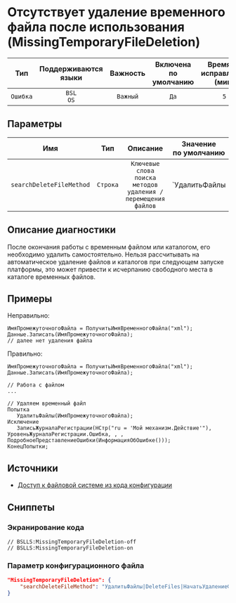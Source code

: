 # Отсутствует удаление временного файла после использования (MissingTemporaryFileDeletion)

|   Тип    |    Поддерживаются<br>языки    | Важность |    Включена<br>по умолчанию    |    Время на<br>исправление (мин)    |               Теги                |
|:--------:|:-----------------------------:|:--------:|:------------------------------:|:-----------------------------------:|:---------------------------------:|
| `Ошибка` |         `BSL`<br>`OS`         | `Важный` |              `Да`              |                 `5`                 |    `badpractice`<br>`standard`    |

## Параметры 


|           Имя            |   Тип    |                           Описание                            |                                  Значение<br>по умолчанию                                   |
|:------------------------:|:--------:|:-------------------------------------------------------------:|:-------------------------------------------------------------------------------------------:|
| `searchDeleteFileMethod` | `Строка` | `Ключевые слова поиска методов удаления / перемещения файлов` | `УдалитьФайлы|DeleteFiles|НачатьУдалениеФайлов|BeginDeletingFiles|ПереместитьФайл|MoveFile` |
<!-- Блоки выше заполняются автоматически, не трогать -->
## Описание диагностики

После окончания работы с временным файлом или каталогом, его необходимо удалить самостоятельно. 
Нельзя рассчитывать на автоматическое удаление файлов и каталогов при следующем запуске платформы, 
это может привести к исчерпанию свободного места в каталоге временных файлов.

## Примеры

Неправильно:

```bsl
ИмяПромежуточногоФайла = ПолучитьИмяВременногоФайла("xml");
Данные.Записать(ИмяПромежуточногоФайла);
// далее нет удаления файла
```

Правильно:

```bsl
ИмяПромежуточногоФайла = ПолучитьИмяВременногоФайла("xml");
Данные.Записать(ИмяПромежуточногоФайла);

// Работа с файлом
...

// Удаляем временный файл
Попытка
   УдалитьФайлы(ИмяПромежуточногоФайла);
Исключение
   ЗаписьЖурналаРегистрации(НСтр("ru = 'Мой механизм.Действие'"), УровеньЖурналаРегистрации.Ошибка, , , ПодробноеПредставлениеОшибки(ИнформацияОбОшибке()));
КонецПопытки;
```

## Источники

* [Доступ к файловой системе из кода конфигурации](https://its.1c.ru/db/v8std#content:542:hdoc)

## Сниппеты

<!-- Блоки ниже заполняются автоматически, не трогать -->
### Экранирование кода

```bsl
// BSLLS:MissingTemporaryFileDeletion-off
// BSLLS:MissingTemporaryFileDeletion-on
```

### Параметр конфигурационного файла

```json
"MissingTemporaryFileDeletion": {
    "searchDeleteFileMethod": "УдалитьФайлы|DeleteFiles|НачатьУдалениеФайлов|BeginDeletingFiles|ПереместитьФайл|MoveFile"
}
```
